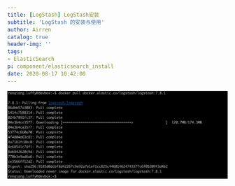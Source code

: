 ```yaml
---
title: [LogStash] LogStash安装
subtitle: 'LogStash	的安装与使用'
author: Airren
catalog: true
header-img: ''
tags:
- ElasticSearch
p: component/elasticsearch_install
date: 2020-08-17 10:42:00
---
```




![image-20200816233030446](logstash_install/image-20200816233030446.png)

